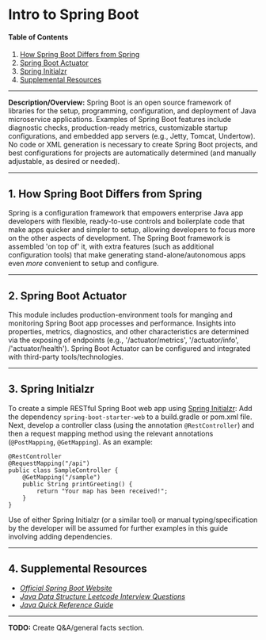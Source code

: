 # Intro to Spring Boot
  
#### Table of Contents
  
1. [How Spring Boot Differs from Spring](#differences)
2. [Spring Boot Actuator](#actuator)
3. [Spring Initialzr](#initialzr)
4. [Supplemental Resources](#supplemental)
  
<hr />
  
**Description/Overview:** Spring Boot is an open source framework of libraries for the setup, programming, configuration, and deployment of Java microservice applications. Examples of Spring Boot features include diagnostic checks, production-ready metrics, customizable startup configurations, and embedded app servers (e.g., Jetty, Tomcat, Undertow). No code or XML generation is necessary to create Spring Boot projects, and best configurations for projects are automatically determined (and manually adjustable, as desired or needed).
  
<hr />
  
## 1. <a name="differences">How Spring Boot Differs from Spring</a>

Spring is a configuration framework that empowers enterprise Java app developers with flexible, ready-to-use controls and boilerplate code that make apps quicker and simpler to setup, allowing developers to focus more on the other aspects of development. The Spring Boot framework is assembled 'on top of' it, with extra features (such as additional configuration tools) that make generating stand-alone/autonomous apps even *more* convenient to setup and configure. 
  
<hr />
  
## 2. <a name="actuator">Spring Boot Actuator</a>
  
This module includes production-environment tools for manging and monitoring Spring Boot app processes and performance. Insights into properties, metrics, diagnostics, and other characteristics are determined via the exposing of endpoints (e.g., '/actuator/metrics', '/actuator/info', /'actuator/health'). Spring Boot Actuator can be configured and integrated with third-party tools/technologies.
  
<hr />
  
## 3. <a name="initialzr">Spring Initialzr</a>
  
To create a simple RESTful Spring Boot web app using [Spring Initialzr](https://start.spring.io/): Add the dependency `spring-boot-starter-web` to a build.gradle or pom.xml file. Next, develop a controller class (using the annotation `@RestController`) and then a request mapping method using the relevant annotations (`@PostMapping`, `@GetMapping`). As an example:

```
@RestController
@RequestMapping("/api")  
public class SampleController {  
    @GetMapping("/sample")  
    public String printGreeting() {  
        return "Your map has been received!";  
    }  
}  
```

Use of either Spring Initialzr (or a similar tool) or manual typing/specification by the developer will be assumed for further examples in this guide involving adding dependencies.
  
<hr />
  
## 4. <a name="supplemental">Supplemental Resources</a>
  
* *[Official Spring Boot Website](https://spring.io/projects/spring-boot)*
* *[Java Data Structure Leetcode Interview Questions](https://github.com/chaseofthejungle/java-data-structure-leetcode-interview-questions)*
* *[Java Quick Reference Guide](https://github.com/chaseofthejungle/java-quick-reference-guide)*

<hr />
  
**TODO:** Create Q&A/general facts section.
